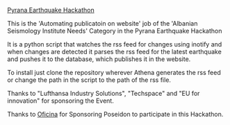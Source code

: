 [Pyrana Earthquake Hackathon](https://www.pyrana.org/pyrana-earthquake-hackathon)

This is the 'Automating publicatoin on website' job
of the 'Albanian Seismology Institute Needs' Category
in the Pyrana Earthquake Hackathon

It is a python script that watches the rss feed for
changes using inotify and when changes are detected
it parses the rss feed for the latest earthquake
and pushes it to the database, which publishes it in
the website.

To install just clone the repository wherever Athena
generates the rss feed or change the path in the script
to the path of the rss file.

Thanks to "Lufthansa Industry Solutions", "Techspace" and "EU for innovation"
for sponsoring the Event.

Thanks to [Oficina](https://www.oficina.al/) for Sponsoring Poseidon 
to participate in this Hackathon.
